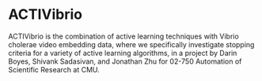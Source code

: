 # ACTIVibrio
ACTIVibrio is the combination of active learning techniques with Vibrio cholerae video embedding data, where we specifically investigate stopping criteria for a variety of active learning algorithms, in a project by Darin Boyes, Shivank Sadasivan, and Jonathan Zhu for 02-750 Automation of Scientific Research at CMU.
